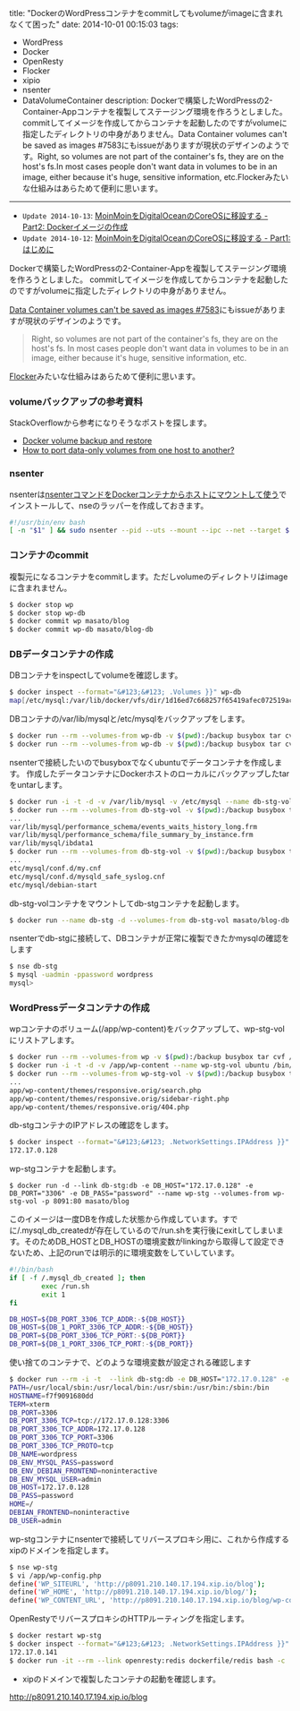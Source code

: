 title: "DockerのWordPressコンテナをcommitしてもvolumeがimageに含まれなくて困った"
date: 2014-10-01 00:15:03
tags:
 - WordPress
 - Docker
 - OpenResty
 - Flocker
 - xipio
 - nsenter
 - DataVolumeContainer
description: Dockerで構築したWordPressの2-Container-Appコンテナを複製してステージング環境を作ろうとしました。commitしてイメージを作成してからコンテナを起動したのですがvolumeに指定したディレクトリの中身がありません。Data Container volumes can't be saved as images #7583にもissueがありますが現状のデザインのようです。Right, so volumes are not part of the container's fs, they are on the host's fs.In most cases people don't want data in volumes to be in an image, either because it's huge, sensitive information, etc.Flockerみたいな仕組みはあらためて便利に思います。
---

* `Update 2014-10-13`: [MoinMoinをDigitalOceanのCoreOSに移設する - Part2: Dockerイメージの作成](/2014/10/13/docker-moinmoin-data-volume-container-nginx-uwsgi/)
* `Update 2014-10-12`: [MoinMoinをDigitalOceanのCoreOSに移設する - Part1: はじめに](/2014/10/12/docker-moinmoin-design/)


Dockerで構築したWordPressの2-Container-Appを複製してステージング環境を作ろうとしました。
commitしてイメージを作成してからコンテナを起動したのですがvolumeに指定したディレクトリの中身がありません。

[Data Container volumes can't be saved as images #7583](https://github.com/docker/docker/issues/7583)にもissueがありますが現状のデザインのようです。
> Right, so volumes are not part of the container's fs, they are on the host's fs.
In most cases people don't want data in volumes to be in an image, either because it's huge, sensitive information, etc.

[Flocker](/2014/08/21/flocker-with-zfs-on-idcf/)みたいな仕組みはあらためて便利に思います。

<!-- more -->

### volumeバックアップの参考資料

StackOverflowから参考になりそうなポストを探します。

* [Docker volume backup and restore](http://serverfault.com/questions/576490/docker-volume-backup-and-restore)
* [How to port data-only volumes from one host to another?]( http://stackoverflow.com/questions/21597463/how-to-port-data-only-volumes-from-one-host-to-another)

### nsenter

nsenterは[nsenterコマンドをDockerコンテナからホストにマウントして使う](/2014/08/03/docker-volume-nsenter-mount/)でインストールして、nseのラッパーを作成しておきます。

``` bash ~/bin/nse
#!/usr/bin/env bash
[ -n "$1" ] && sudo nsenter --pid --uts --mount --ipc --net --target $(docker inspect --format="&#123;&#123; .State.Pid }}" $1)
```

### コンテナのcommit

複製元になるコンテナをcommitします。ただしvolumeのディレクトリはimageに含まれません。

``` bash
$ docker stop wp
$ docker stop wp-db
$ docker commit wp masato/blog
$ docker commit wp-db masato/blog-db
```

### DBデータコンテナの作成

DBコンテナをinspectしてvolumeを確認します。

``` bash
$ docker inspect --format="&#123;&#123; .Volumes }}" wp-db
map[/etc/mysql:/var/lib/docker/vfs/dir/1d16ed7c668257f65419afec072519ac7d477fa4c0145e134e079ef71fdd7815 /var/lib/mysql:/var/lib/docker/vfs/dir/b4de8453c779df2f69fbe15b77f1adc553e7ef8c087b0b318c2b029f8a668b66]
```

DBコンテナの/var/lib/mysqlと/etc/mysqlをバックアップをします。

``` bash
$ docker run --rm --volumes-from wp-db -v $(pwd):/backup busybox tar cvf /backup/var_lib_mysql.tar /var/lib/mysql
$ docker run --rm --volumes-from wp-db -v $(pwd):/backup busybox tar cvf /backup/etc_mysql.tar /etc/mysql
```

nsenterで接続したいのでbusyboxでなくubuntuでデータコンテナを作成します。
作成したデータコンテナにDockerホストのローカルにバックアップしたtarをuntarします。

``` bash
$ docker run -i -t -d -v /var/lib/mysql -v /etc/mysql --name db-stg-vol ubuntu /bin/bash
$ docker run --rm --volumes-from db-stg-vol -v $(pwd):/backup busybox tar xvf /backup/var_lib_mysql.tar
...
var/lib/mysql/performance_schema/events_waits_history_long.frm
var/lib/mysql/performance_schema/file_summary_by_instance.frm
var/lib/mysql/ibdata1
$ docker run --rm --volumes-from db-stg-vol -v $(pwd):/backup busybox tar xvf /backup/etc_mysql.tar
...
etc/mysql/conf.d/my.cnf
etc/mysql/conf.d/mysqld_safe_syslog.cnf
etc/mysql/debian-start
```

db-stg-volコンテナをマウントしてdb-stgコンテナを起動します。

``` bash
$ docker run --name db-stg -d --volumes-from db-stg-vol masato/blog-db
```

nsenterでdb-stgに接続して、DBコンテナが正常に複製できたかmysqlの確認をします

``` bash
$ nse db-stg
$ mysql -uadmin -ppassword wordpress
mysql>
```


### WordPressデータコンテナの作成

wpコンテナのボリューム(/app/wp-content)をバックアップして、wp-stg-volにリストアします。

``` bash
$ docker run --rm --volumes-from wp -v $(pwd):/backup busybox tar cvf /backup/app_wp_content.tar /app/wp-content
$ docker run -i -t -d -v /app/wp-content --name wp-stg-vol ubuntu /bin/bash
$ docker run --rm --volumes-from wp-stg-vol -v $(pwd):/backup busybox tar xvf /backup/app_wp_content.tar
...
app/wp-content/themes/responsive.orig/search.php
app/wp-content/themes/responsive.orig/sidebar-right.php
app/wp-content/themes/responsive.orig/404.php
```

db-stgコンテナのIPアドレスの確認をします。

``` bash
$ docker inspect --format="&#123;&#123; .NetworkSettings.IPAddress }}" db-stg
172.17.0.128
```

wp-stgコンテナを起動します。

```
$ docker run -d --link db-stg:db -e DB_HOST="172.17.0.128" -e DB_PORT="3306" -e DB_PASS="password" --name wp-stg --volumes-from wp-stg-vol -p 8091:80 masato/blog
```

このイメージは一度DBを作成した状態から作成しています。すでに/.mysql_db_createdが存在しているので/run.shを実行後にexitしてしまいます。そのためDB_HOSTとDB_HOSTの環境変数がlinkingから取得して設定できないため、上記のrunでは明示的に環境変数をしていしています。

``` bash run-wordpress.sh
#!/bin/bash
if [ -f /.mysql_db_created ]; then
        exec /run.sh
        exit 1
fi

DB_HOST=${DB_PORT_3306_TCP_ADDR:-${DB_HOST}}
DB_HOST=${DB_1_PORT_3306_TCP_ADDR:-${DB_HOST}}
DB_PORT=${DB_PORT_3306_TCP_PORT:-${DB_PORT}}
DB_PORT=${DB_1_PORT_3306_TCP_PORT:-${DB_PORT}}
```

使い捨てのコンテナで、どのような環境変数が設定される確認します

``` bash
$ docker run --rm -i -t  --link db-stg:db -e DB_HOST="172.17.0.128" -e DB_PORT="3306" -e DB_PASS="password"  --volumes-from wp-stg-vol  idcf/engineer-blog env
PATH=/usr/local/sbin:/usr/local/bin:/usr/sbin:/usr/bin:/sbin:/bin
HOSTNAME=f7f9091680dd
TERM=xterm
DB_PORT=3306
DB_PORT_3306_TCP=tcp://172.17.0.128:3306
DB_PORT_3306_TCP_ADDR=172.17.0.128
DB_PORT_3306_TCP_PORT=3306
DB_PORT_3306_TCP_PROTO=tcp
DB_NAME=wordpress
DB_ENV_MYSQL_PASS=password
DB_ENV_DEBIAN_FRONTEND=noninteractive
DB_ENV_MYSQL_USER=admin
DB_HOST=172.17.0.128
DB_PASS=password
HOME=/
DEBIAN_FRONTEND=noninteractive
DB_USER=admin
```

wp-stgコンテナにnsenterで接続してリバースプロキシ用に、これから作成するxipのドメインを指定します。

``` bash
$ nse wp-stg
$ vi /app/wp-config.php
define('WP_SITEURL', 'http://p8091.210.140.17.194.xip.io/blog');
define('WP_HOME', 'http://p8091.210.140.17.194.xip.io/blog/');
define('WP_CONTENT_URL', 'http://p8091.210.140.17.194.xip.io/blog/wp-content');
```

OpenRestyでリバースプロキシのHTTPルーティングを指定します。

``` bash
$ docker restart wp-stg
$ docker inspect --format="&#123;&#123; .NetworkSettings.IPAddress }}" wp-stg
172.17.0.141
$ docker run -it --rm --link openresty:redis dockerfile/redis bash -c 'redis-cli -h $REDIS_PORT_6379_TCP_ADDR set p8091.210.140.17.194.xip.io 172.17.0.141:80'
```

 * xipのドメインで複製したコンテナの起動を確認します。

 http://p8091.210.140.17.194.xip.io/blog

